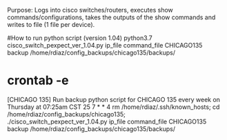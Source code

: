 Purpose: Logs into cisco switches/routers, executes show commands/configurations, takes the outputs of the show commands and writes to file (1 file per device).

#How to run python script (version 1.04)
python3.7 cisco_switch_pexpect_ver_1.04.py ip_file command_file CHICAGO135 backup /home/rdiaz/config_backups/chicago135/backups/

# crontab -e
[CHICAGO 135] Run backup python script for CHICAGO 135 every week on Thursday at 07:25am CST
25 7 * * 4 rm /home/rdiaz/.ssh/known_hosts; cd /home/rdiaz/config_backups/chicago135; ./cisco_switch_pexpect_ver_1.04.py ip_file command_file CHICAGO135 backup /home/rdiaz/config_backups/chicago135/backups/
